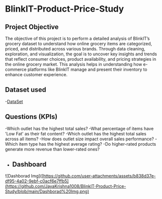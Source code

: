 # BlinkIT-Product-Price-Study

## Project Objective
The objective of this project is to perform a detailed analysis of BlinkIT’s grocery dataset to understand how online grocery items are categorized, priced, and distributed across various brands. Through data cleaning, exploration, and visualization, the goal is to uncover key insights and trends that reflect consumer choices, product availability, and pricing strategies in the online grocery market. This analysis helps in understanding how e-commerce platforms like BlinkIT manage and present their inventory to enhance customer experience.

## Dataset used
-<a href=https://github.com/JayaKrishna1008/BlinkIT-Product-Price-Study/blob/main/Raw%20Data.xlsx>DataSet</a>

## Questions (KPIs)
-Which outlet has the highest total sales?
-What percentage of items have 'Low Fat' as their fat content?
-Which outlet has the highest total sales across all items?
-How does outlet size impact overall sales performance?
-Which item type has the highest average rating?
-Do higher-rated products generate more revenue than lower-rated ones?

- ## Dashboard
![Dashborad Img]([https://github.com/user-attachments/assets/b838d37e-df95-4a02-9ebf-c0acf6e7ffb5](https://github.com/JayaKrishna1008/BlinkIT-Product-Price-Study/blob/main/Dashborad%20Img.png)




